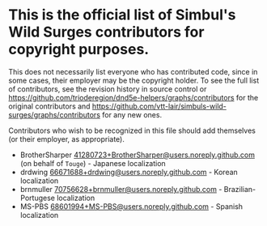 # This is the official list of Simbul's Wild Surges contributors for copyright purposes.

 This does not necessarily list everyone who has contributed code, since in  some cases, their employer may be the copyright holder. To see the full list
 of contributors, see the revision history in source control or https://github.com/trioderegion/dnd5e-helpers/graphs/contributors for the original contributors 
 and https://github.com/vtt-lair/simbuls-wild-surges/graphs/contributors for any new ones.

 Contributors who wish to be recognized in this file should add themselves 
 (or their employer, as appropriate).

- BrotherSharper <41280723+BrotherSharper@users.noreply.github.com> (on behalf of `Touge`) - Japanese localization
- drdwing <66671688+drdwing@users.noreply.github.com> - Korean localization
- brnmuller <70756628+brnmuller@users.noreply.github.com> - Brazilian-Portugese localization
- MS-PBS <68601994+MS-PBS@users.noreply.github.com> - Spanish localization
